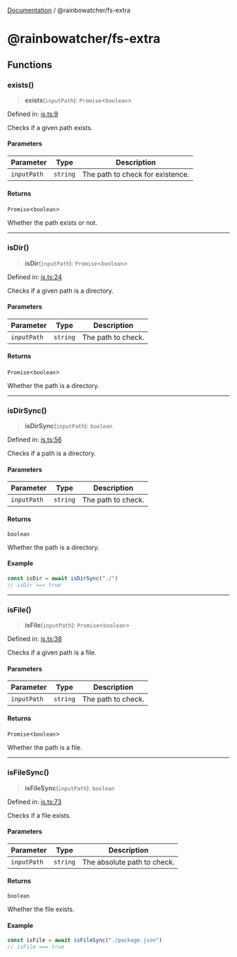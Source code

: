 [Documentation](../README.md) / @rainbowatcher/fs-extra

# @rainbowatcher/fs-extra

## Functions

### exists()

> **exists**(`inputPath`): `Promise`\<`boolean`\>

Defined in: [is.ts:9](https://github.com/rainbowatcher/js-utils/blob/863115a1625327043cdd04e9106ea4a32f58a369/packages/fs-extra/src/is.ts#L9)

Checks if a given path exists.

#### Parameters

| Parameter   | Type     | Description                      |
| ----------- | -------- | -------------------------------- |
| `inputPath` | `string` | The path to check for existence. |

#### Returns

`Promise`\<`boolean`\>

Whether the path exists or not.

---

### isDir()

> **isDir**(`inputPath`): `Promise`\<`boolean`\>

Defined in: [is.ts:24](https://github.com/rainbowatcher/js-utils/blob/863115a1625327043cdd04e9106ea4a32f58a369/packages/fs-extra/src/is.ts#L24)

Checks if a given path is a directory.

#### Parameters

| Parameter   | Type     | Description        |
| ----------- | -------- | ------------------ |
| `inputPath` | `string` | The path to check. |

#### Returns

`Promise`\<`boolean`\>

Whether the path is a directory.

---

### isDirSync()

> **isDirSync**(`inputPath`): `boolean`

Defined in: [is.ts:56](https://github.com/rainbowatcher/js-utils/blob/863115a1625327043cdd04e9106ea4a32f58a369/packages/fs-extra/src/is.ts#L56)

Checks if a path is a directory.

#### Parameters

| Parameter   | Type     | Description        |
| ----------- | -------- | ------------------ |
| `inputPath` | `string` | The path to check. |

#### Returns

`boolean`

Whether the path is a directory.

#### Example

```ts
const isDir = await isDirSync("./")
// isDir === true
```

---

### isFile()

> **isFile**(`inputPath`): `Promise`\<`boolean`\>

Defined in: [is.ts:38](https://github.com/rainbowatcher/js-utils/blob/863115a1625327043cdd04e9106ea4a32f58a369/packages/fs-extra/src/is.ts#L38)

Checks if a given path is a file.

#### Parameters

| Parameter   | Type     | Description        |
| ----------- | -------- | ------------------ |
| `inputPath` | `string` | The path to check. |

#### Returns

`Promise`\<`boolean`\>

Whether the path is a file.

---

### isFileSync()

> **isFileSync**(`inputPath`): `boolean`

Defined in: [is.ts:73](https://github.com/rainbowatcher/js-utils/blob/863115a1625327043cdd04e9106ea4a32f58a369/packages/fs-extra/src/is.ts#L73)

Checks if a file exists.

#### Parameters

| Parameter   | Type     | Description                 |
| ----------- | -------- | --------------------------- |
| `inputPath` | `string` | The absolute path to check. |

#### Returns

`boolean`

Whether the file exists.

#### Example

```js
const isFile = await isFileSync("./package.json")
// isFile === true
```
